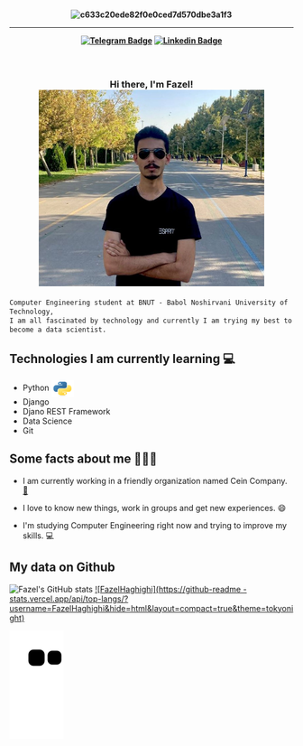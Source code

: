 <h4 align="center">
 
![c633c20ede82f0e0ced7d570dbe3a1f3](https://user-images.githubusercontent.com/70382532/138322189-2db8df52-9dcb-40a0-88a8-c365466bd33d.gif)

<hr>

[![Telegram Badge](https://img.shields.io/badge/-Telegram-blue?style=for-the-badge&logo=Telegram&logoColor=white&link=https://github.com/FazelHaghighi)](https://t.me/pingpongplayer)
[![Linkedin Badge](https://img.shields.io/badge/-Linkedin-blue?style=for-the-badge&logo=Linkedin&logoColor=white&link=https://github.com/FazelHaghighi)](https://www.linkedin.com/in/mohammadfazel-abdhaghighi-33912a234)
</h4>

<h3 align="center">  <br>

Hi there, I'm Fazel! 
<br> 
<img src="photo-of-me.jpg" width="400px" />

</h3> 

``` 
Computer Engineering student at BNUT - Babol Noshirvani University of Technology, 
I am all fascinated by technology and currently I am trying my best to become a data scientist. 
``` 
## Technologies I am currently learning 💻 

  - Python <img align="center" alt="Fazel-Python" height="30" width="40" src="https://raw.githubusercontent.com/devicons/devicon/master/icons/python/python-original.svg">
  - Django
  - Djano REST Framework 
  - Data Science  
  - Git 

## Some facts about me 👨🏻‍💻 

- I am currently working in a friendly organization named Cein Company. [:link:](https://github.com/Cein-Company) 

- I love to know new things, work in groups and get new experiences. 😄 

- I'm studying Computer Engineering right now and trying to improve my skills. 💻 

## My data on Github 

<!-- <span style="height "> 
![Fazel's GitHub stats](https://github-readme-stats.vercel.app/api?username=FazelHaghighi&show_icons=true&theme=tokyonight) 
< /span> --> 

![Fazel's GitHub stats](https://github-readme-stats.vercel.app/api?username=FazelHaghighi&show_icons=true&theme=tokyonight) 
[![FazelHaghighi](https://github-readme -stats.vercel.app/api/top-langs/?username=FazelHaghighi&hide=html&layout=compact=true&theme=tokyonight)](https://github.com/FazelHaghighi/) 
<!-- ![Top Langs](https ://github-readme-stats.vercel.app/api/top-langs/?username=FazelHaghighi&layout=compact&theme=tokyonight) --> 
![Snake animation](https://github.com/rafaballerini/rafaballerini/blob/output/github-contribution-grid-snake.svg)
